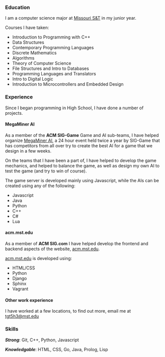 ### Education
I am a computer science major at [Missouri S&T](mst.edu) in my junior year.

Courses I have taken:
- Introduction to Programming with C++
- Data Structures
- Contemporary Programming Languages
- Discrete Mathematics
- Algorithms
- Theory of Computer Science
- File Structures and Intro to Databases
- Programming Languages and Translators
- Intro to Digital Logic
- Introduction to Microcontrollers and Embedded Design



### Experience
Since I began programming in High School, I have done a number of projects.

#### MegaMiner AI
As a member of the **ACM SIG-Game** Game and AI sub-teams, I have helped organize [MegaMiner AI](siggame.io), a 24 hour event held twice a year by SIG-Game that has competitors from all over try to create the best AI for a game that we design in a few weeks.

On the teams that I have been a part of, I have helped to develop the game mechanics, and helped to balance the game, as well as design my own AI to test the game (and try to win of course).

The game server is developed mainly using Javascript, while the AIs can be created using any of the following:
- Javascript
- Java
- Python
- C++
- C#
- Lua

#### acm.mst.edu
As a member of **ACM SIG.com** I have helped develop the frontend and backend aspects of the website, [acm.mst.edu](https://acm.mst.edu).

[acm.mst.edu](https://acm.mst.edu) is developed using:
- HTML/CSS
- Python
- Django
- Sphinx
- Vagrant

#### Other work experience
I have worked at a few locations, to find out more, email me at [tgt5h3@mst.edu](mailto:tgt5h3@mst.edu)



### Skills
***Strong***: Git, C++, Python, Javascript

***Knowledgable***: HTML, CSS, Go, Java, Prolog, Lisp

